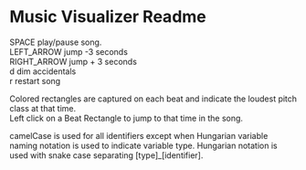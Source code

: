 ﻿# Music Visualizer Readme

SPACE         play/pause song.  
LEFT_ARROW    jump -3 seconds  
RIGHT_ARROW   jump + 3 seconds  
d             dim accidentals   
r             restart song  
  
Colored rectangles are captured on each beat and indicate the loudest pitch class at that time.  
Left click on a Beat Rectangle to jump to that time in the song.  
  
camelCase is used for all identifiers except when Hungarian variable naming notation is used to indicate variable type. Hungarian notation is used with snake case separating [type]_[identifier].  
